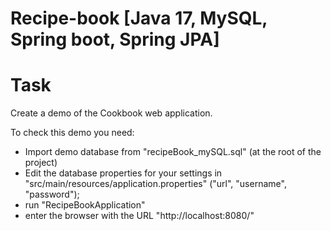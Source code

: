 # Recipe-book [Java 17, MySQL, Spring boot, Spring JPA]

# Task

Create a demo of the Cookbook web application.
    
To check this demo you need:
- Import demo database from "recipeBook_mySQL.sql" (at the root of the project)
- Edit the database properties for your settings in "src/main/resources/application.properties" ("url", "username", "password");
- run "RecipeBookApplication"
- enter the browser with the URL "http://localhost:8080/"
